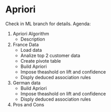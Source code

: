 # Apriori

Check in ML branch for details.
Agenda:
1. Apriori Algorithm
	- Description
2. France Data
	- Load data
	- Analize top 2 customer data
	- Create pivote table
	- Build Apriori 
	- Impose theashold on lift and confidence
	- Disply deduced association rules
3. German data
	- Build Apriori 
	- Impose theashold on lift and confidence
	- Disply deduced association rules
4. Pros and Cons
